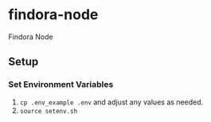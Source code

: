 # findora-node
Findora Node


## Setup

### Set Environment Variables
1) `cp .env_example .env` and adjust any values as needed.
2) `source setenv.sh`